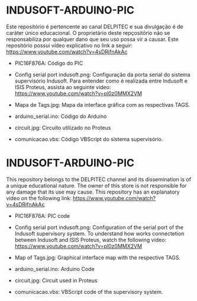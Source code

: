 # INDUSOFT-ARDUINO-PIC ############################################################################################################
Este repositório é pertencente ao canal DELPITEC e sua divulgação é de caráter único educacional.
O proprietário deste repçositório não se responsabiliza por qualquer dano que seu uso possa vir a causar.
Este repositório possui vídeo explicativo no link a seguir: https://www.youtube.com/watch?v=4sDRjfnAkAc

- PIC16F876A:
Código do PIC

- Config serial port indusoft.png:
Configuração da porta serial do sistema supervisório Indusoft.
Para entender como é realizada entre Indusoft e ISIS Proteus, assista ao seguinte video:
https://www.youtube.com/watch?v=pl0z0MMX2VM

- Mapa de Tags.jpg:
Mapa da interface gráfica com as respectivas TAGS.

- arduino_serial.ino:
Código do Arduino

- circuit.jpg:
Circuito utilizado no Proteus

- comunicacao.vbs:
Código VBScript do sistema supervisório.



# INDUSOFT-ARDUINO-PIC ############################################################################################################
This repository belongs to the DELPITEC channel and its dissemination is of a unique educational nature.
The owner of this store is not responsible for any damage that its use may cause.
This repository has an explanatory video on the following link: https://www.youtube.com/watch?v=4sDRjfnAkAc

- PIC16F876A:
PIC code

- Config serial port indusoft.png:
Configuration of the serial port of the Indusoft supervisory system.
To understand how works connectetion between Indusoft and ISIS Proteus, watch the following video:
https://www.youtube.com/watch?v=pl0z0MMX2VM

- Map of Tags.jpg:
Graphical interface map with the respective TAGS.

- arduino_serial.ino:
Arduino Code

- circuit.jpg:
Circuit used in Proteus

- comunicacao.vbs:
VBScript code of the supervisory system.


